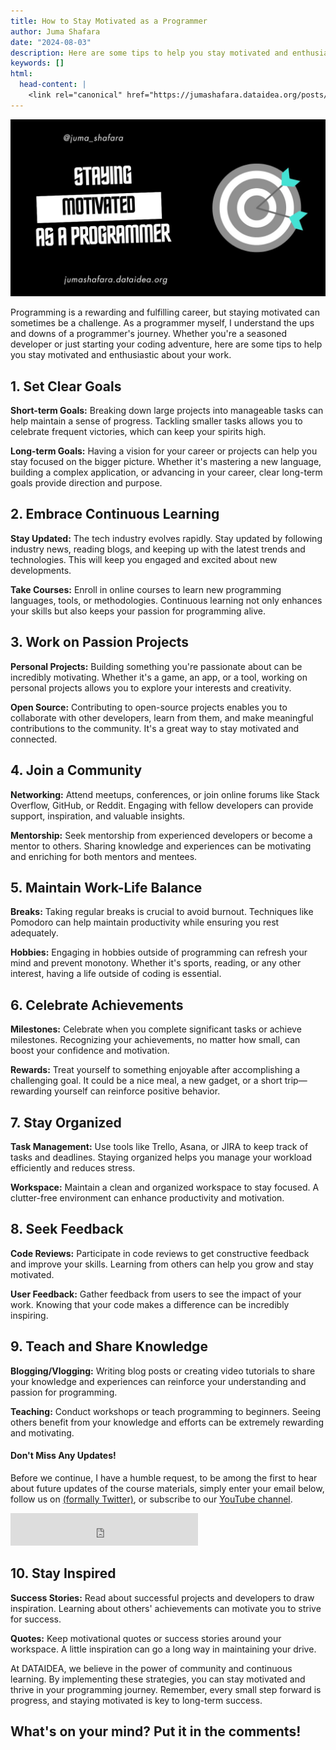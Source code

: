 ```yaml
---
title: How to Stay Motivated as a Programmer
author: Juma Shafara
date: "2024-08-03"
description: Here are some tips to help you stay motivated and enthusiastic about your work.
keywords: []
html:
  head-content: |
    <link rel="canonical" href="https://jumashafara.dataidea.org/posts/2024/staying-motivated-as-a-programmer/" />
---
```


![Set Clear Goals](./thumbnail.jpg)

Programming is a rewarding and fulfilling career, but staying motivated can sometimes be a challenge. As a programmer myself, I understand the ups and downs of a programmer's journey. Whether you're a seasoned developer or just starting your coding adventure, here are some tips to help you stay motivated and enthusiastic about your work.

## 1. Set Clear Goals

**Short-term Goals:** Breaking down large projects into manageable tasks can help maintain a sense of progress. Tackling smaller tasks allows you to celebrate frequent victories, which can keep your spirits high.

**Long-term Goals:** Having a vision for your career or projects can help you stay focused on the bigger picture. Whether it's mastering a new language, building a complex application, or advancing in your career, clear long-term goals provide direction and purpose.

## 2. Embrace Continuous Learning

**Stay Updated:** The tech industry evolves rapidly. Stay updated by following industry news, reading blogs, and keeping up with the latest trends and technologies. This will keep you engaged and excited about new developments.

**Take Courses:** Enroll in online courses to learn new programming languages, tools, or methodologies. Continuous learning not only enhances your skills but also keeps your passion for programming alive.

## 3. Work on Passion Projects

**Personal Projects:** Building something you're passionate about can be incredibly motivating. Whether it's a game, an app, or a tool, working on personal projects allows you to explore your interests and creativity.

**Open Source:** Contributing to open-source projects enables you to collaborate with other developers, learn from them, and make meaningful contributions to the community. It's a great way to stay motivated and connected.

<script async src="https://pagead2.googlesyndication.com/pagead/js/adsbygoogle.js?client=ca-pub-8076040302380238"
     crossorigin="anonymous"></script>
<!-- inline-square -->

<ins class="adsbygoogle"
     style="display:block"
     data-ad-client="ca-pub-8076040302380238"
     data-ad-slot="3564352555"
     data-ad-format="auto"
     data-full-width-responsive="true"></ins>

<script>
     (adsbygoogle = window.adsbygoogle || []).push({});
</script>

## 4. Join a Community

**Networking:** Attend meetups, conferences, or join online forums like Stack Overflow, GitHub, or Reddit. Engaging with fellow developers can provide support, inspiration, and valuable insights.

**Mentorship:** Seek mentorship from experienced developers or become a mentor to others. Sharing knowledge and experiences can be motivating and enriching for both mentors and mentees.

## 5. Maintain Work-Life Balance

**Breaks:** Taking regular breaks is crucial to avoid burnout. Techniques like Pomodoro can help maintain productivity while ensuring you rest adequately.

**Hobbies:** Engaging in hobbies outside of programming can refresh your mind and prevent monotony. Whether it's sports, reading, or any other interest, having a life outside of coding is essential.

## 6. Celebrate Achievements

**Milestones:** Celebrate when you complete significant tasks or achieve milestones. Recognizing your achievements, no matter how small, can boost your confidence and motivation.

**Rewards:** Treat yourself to something enjoyable after accomplishing a challenging goal. It could be a nice meal, a new gadget, or a short trip—rewarding yourself can reinforce positive behavior.

<script async src="https://pagead2.googlesyndication.com/pagead/js/adsbygoogle.js?client=ca-pub-8076040302380238"
     crossorigin="anonymous"></script>
<!-- inline-square -->

<ins class="adsbygoogle"
     style="display:block"
     data-ad-client="ca-pub-8076040302380238"
     data-ad-slot="3564352555"
     data-ad-format="auto"
     data-full-width-responsive="true"></ins>

<script>
     (adsbygoogle = window.adsbygoogle || []).push({});
</script>

## 7. Stay Organized

**Task Management:** Use tools like Trello, Asana, or JIRA to keep track of tasks and deadlines. Staying organized helps you manage your workload efficiently and reduces stress.

**Workspace:** Maintain a clean and organized workspace to stay focused. A clutter-free environment can enhance productivity and motivation.

## 8. Seek Feedback

**Code Reviews:** Participate in code reviews to get constructive feedback and improve your skills. Learning from others can help you grow and stay motivated.

**User Feedback:** Gather feedback from users to see the impact of your work. Knowing that your code makes a difference can be incredibly inspiring.

## 9. Teach and Share Knowledge

**Blogging/Vlogging:** Writing blog posts or creating video tutorials to share your knowledge and experiences can reinforce your understanding and passion for programming.

**Teaching:** Conduct workshops or teach programming to beginners. Seeing others benefit from your knowledge and efforts can be extremely rewarding and motivating.

<!-- Newsletter -->
<div class="newsletter">
<div class="newsletter-heading">
<h4><i class="bi bi-info-circle-fill"></i> Don't Miss Any Updates!</h4>
</div>
<div class="newsletter-body">
<p>
Before we continue, I have a humble request, to be among the first to hear about future updates of the course materials, simply enter your email below, follow us on <a href="https://x.com/dataideaorg"><i class="bi bi-twitter-x"></i>
(formally Twitter)</a>, or subscribe to our <a href="https://www.youtube.com/@dataideaorg"><i class="bi bi-youtube"></i> YouTube channel</a>.
</p>
<iframe class="newsletter-frame" src="https://embeds.beehiiv.com/5fc7c425-9c7e-4e08-a514-ad6c22beee74?slim=true" data-test-id="beehiiv-embed" height="52" frameborder="0" scrolling="no">
</iframe>
</div>
</div>

## 10. Stay Inspired

**Success Stories:** Read about successful projects and developers to draw inspiration. Learning about others' achievements can motivate you to strive for success.

**Quotes:** Keep motivational quotes or success stories around your workspace. A little inspiration can go a long way in maintaining your drive.

At DATAIDEA, we believe in the power of community and continuous learning. By implementing these strategies, you can stay motivated and thrive in your programming journey. Remember, every small step forward is progress, and staying motivated is key to long-term success.

<h2>What's on your mind? Put it in the comments!</h2>
<script src="https://utteranc.es/client.js"
        repo="dataideaorg/dataidea-science"
        issue-term="pathname"
        theme="github-light"
        crossorigin="anonymous"
        async>
</script>
